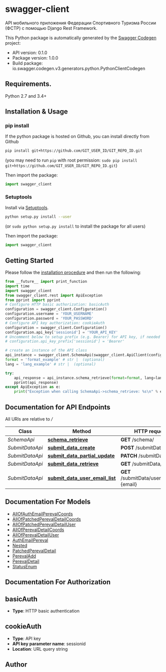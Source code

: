 # swagger-client
API мобильного приложения Федерации Спортивного Туризма России (ФСТР) с помощью Django Rest Framework.

This Python package is automatically generated by the [Swagger Codegen](https://github.com/swagger-api/swagger-codegen) project:

- API version: 0.1.0
- Package version: 1.0.0
- Build package: io.swagger.codegen.v3.generators.python.PythonClientCodegen

## Requirements.

Python 2.7 and 3.4+

## Installation & Usage
### pip install

If the python package is hosted on Github, you can install directly from Github

```sh
pip install git+https://github.com/GIT_USER_ID/GIT_REPO_ID.git
```
(you may need to run `pip` with root permission: `sudo pip install git+https://github.com/GIT_USER_ID/GIT_REPO_ID.git`)

Then import the package:
```python
import swagger_client 
```

### Setuptools

Install via [Setuptools](http://pypi.python.org/pypi/setuptools).

```sh
python setup.py install --user
```
(or `sudo python setup.py install` to install the package for all users)

Then import the package:
```python
import swagger_client
```

## Getting Started

Please follow the [installation procedure](#installation--usage) and then run the following:

```python
from __future__ import print_function
import time
import swagger_client
from swagger_client.rest import ApiException
from pprint import pprint
# Configure HTTP basic authorization: basicAuth
configuration = swagger_client.Configuration()
configuration.username = 'YOUR_USERNAME'
configuration.password = 'YOUR_PASSWORD'
# Configure API key authorization: cookieAuth
configuration = swagger_client.Configuration()
configuration.api_key['sessionid'] = 'YOUR_API_KEY'
# Uncomment below to setup prefix (e.g. Bearer) for API key, if needed
# configuration.api_key_prefix['sessionid'] = 'Bearer'

# create an instance of the API class
api_instance = swagger_client.SchemaApi(swagger_client.ApiClient(configuration))
format = 'format_example' # str |  (optional)
lang = 'lang_example' # str |  (optional)

try:
    api_response = api_instance.schema_retrieve(format=format, lang=lang)
    pprint(api_response)
except ApiException as e:
    print("Exception when calling SchemaApi->schema_retrieve: %s\n" % e)
```

## Documentation for API Endpoints

All URIs are relative to */*

Class | Method | HTTP request | Description
------------ | ------------- | ------------- | -------------
*SchemaApi* | [**schema_retrieve**](docs/SchemaApi.md#schema_retrieve) | **GET** /schema/ | 
*SubmitDataApi* | [**submit_data_create**](docs/SubmitDataApi.md#submit_data_create) | **POST** /submitData | 
*SubmitDataApi* | [**submit_data_partial_update**](docs/SubmitDataApi.md#submit_data_partial_update) | **PATCH** /submitData/{id}/ | 
*SubmitDataApi* | [**submit_data_retrieve**](docs/SubmitDataApi.md#submit_data_retrieve) | **GET** /submitData/{id}/ | 
*SubmitDataApi* | [**submit_data_user_email_list**](docs/SubmitDataApi.md#submit_data_user_email_list) | **GET** /submitData/user__email&#x3D;{email} | 

## Documentation For Models

 - [AllOfAuthEmailPerevalCoords](docs/AllOfAuthEmailPerevalCoords.md)
 - [AllOfPatchedPerevalDetailCoords](docs/AllOfPatchedPerevalDetailCoords.md)
 - [AllOfPatchedPerevalDetailUser](docs/AllOfPatchedPerevalDetailUser.md)
 - [AllOfPerevalDetailCoords](docs/AllOfPerevalDetailCoords.md)
 - [AllOfPerevalDetailUser](docs/AllOfPerevalDetailUser.md)
 - [AuthEmailPereval](docs/AuthEmailPereval.md)
 - [Nested](docs/Nested.md)
 - [PatchedPerevalDetail](docs/PatchedPerevalDetail.md)
 - [PerevalAdd](docs/PerevalAdd.md)
 - [PerevalDetail](docs/PerevalDetail.md)
 - [StatusEnum](docs/StatusEnum.md)

## Documentation For Authorization


## basicAuth

- **Type**: HTTP basic authentication

## cookieAuth

- **Type**: API key
- **API key parameter name**: sessionid
- **Location**: URL query string


## Author


